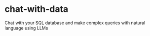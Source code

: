 # chat-with-data
Chat with your SQL database and make complex queries with natural language using LLMs
